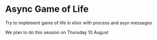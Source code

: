 # Async Game of Life

Try to implement game of life in elixir with process and asyn messages

We plan to do this session on Thursday 10 August
